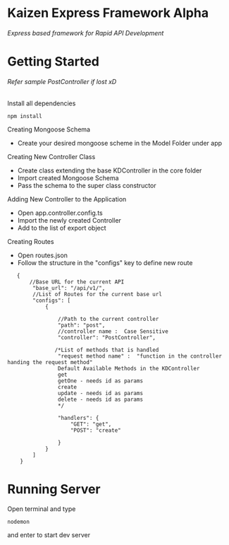 # Kaizen Express Framework Alpha
###### Express based framework for Rapid API Development

# Getting Started
###### Refer sample PostController if lost xD



Install all dependencies
```
npm install
```

Creating Mongoose Schema
* Create your desired mongoose scheme in the Model Folder under app

Creating New Controller Class
* Create class extending the base KDController in the core folder
* Import created Mongoose Schema
* Pass the schema to the super class constructor

Adding New Controller to the Application
* Open app.controller.config.ts
* Import the newly created Controller
* Add to the list of export object

Creating Routes
* Open routes.json
* Follow the structure in the "configs" key to define new route
```
   {
       //Base URL for the current API
        "base_url": "/api/v1/",
        //List of Routes for the current base url
        "configs": [
            {

                //Path to the current controller
                "path": "post",
                //controller name :  Case Sensitive
                "controller": "PostController",
               
               /*List of methods that is handled
                "request method name" :  "function in the controller handing the request method"
                Default Available Methods in the KDController
                get 
                getOne - needs id as params
                create
                update - needs id as params
                delete - needs id as params
                */

                "handlers": {
                    "GET": "get",
                    "POST": "create"
                   
                }
            }
        ]
    }
```

# Running Server
Open terminal and type
```
nodemon
```
and enter to start dev server



